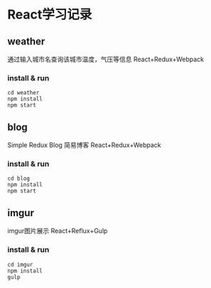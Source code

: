 # React学习记录

## weather
通过输入城市名查询该城市温度，气压等信息
React+Redux+Webpack
### install & run
```
cd weather
npm install
npm start
```

## blog
Simple Redux Blog 简易博客
React+Redux+Webpack
### install & run
```
cd blog
npm install
npm start
```

## imgur
imgur图片展示
React+Reflux+Gulp
### install & run
```
cd imgur
npm install
gulp
```
